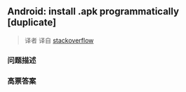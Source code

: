 ## Android: install .apk programmatically [duplicate]

> 译者 译自 [stackoverflow](http://stackoverflow.com/questions/4967669/android-install-apk-programmatically) 

### 问题描述 

### 高票答案 

